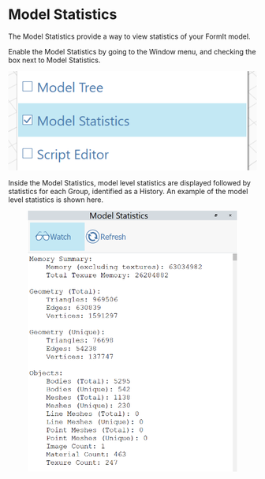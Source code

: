 # Model Statistics

The Model Statistics provide a way to view statistics of your FormIt model.

Enable the Model Statistics by going to the Window menu, and checking the box next to Model Statistics.

![](../.gitbook/assets/ModelStatisticsMenu.png)

Inside the Model Statistics, model level statistics are displayed followed by statistics for each Group, identified as a History.  An example of the model level statistics is shown here.

<figure><img src="../.gitbook/assets/ModelStatisticsSmall (1).png" alt=""><figcaption></figcaption></figure>
